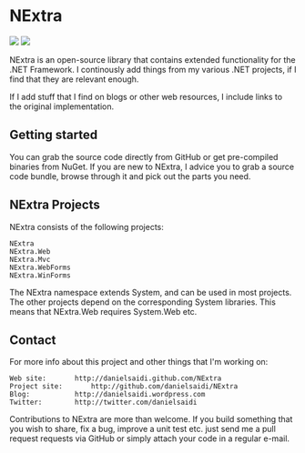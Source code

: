 NExtra
======

[![](https://img.shields.io/nuget/v/Nextra.svg)](https://www.nuget.org/packages/NExtra/)
[![](https://img.shields.io/nuget/dt/NExtra.svg)](https://www.nuget.org/packages/NExtra/)

NExtra is an open-source library that contains extended functionality
for the .NET Framework. I continously add things from my various .NET
projects, if I find that they are relevant enough.

If I add stuff that I find on blogs or other web resources, I include
links to the original implementation.


Getting started
---------------

You can grab the source code directly from GitHub or get pre-compiled
binaries from NuGet. If you are new to NExtra, I advice you to grab a
source code bundle, browse through it and pick out the parts you need.


NExtra Projects
---------------

NExtra consists of the following projects:

	NExtra
	NExtra.Web
	NExtra.Mvc
	NExtra.WebForms
	NExtra.WinForms
	
The NExtra namespace extends System, and can be used in most projects.
The other projects depend on the corresponding System libraries. This
means that NExtra.Web requires System.Web etc.


Contact
-------

For more info about this project and other things that I'm working on:

	Web site:		http://danielsaidi.github.com/NExtra
	Project site:		http://github.com/danielsaidi/NExtra
	Blog:			http://danielsaidi.wordpress.com
	Twitter:		http://twitter.com/danielsaidi
	
Contributions to NExtra are more than welcome. If you build something
that you wish to share, fix a bug, improve a unit test etc. just send
me a pull request requests via GitHub or simply attach your code in a
regular e-mail.

